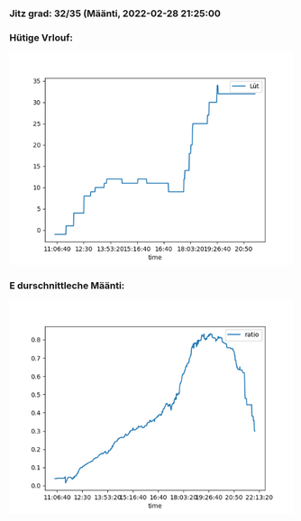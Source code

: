 ### Jitz grad: 32/35 (Määnti, 2022-02-28 21:25:00

### Hütige Vrlouf:
![Graph](Today.png)

### E durschnittleche Määnti:
![Graph](Määnti.png)
